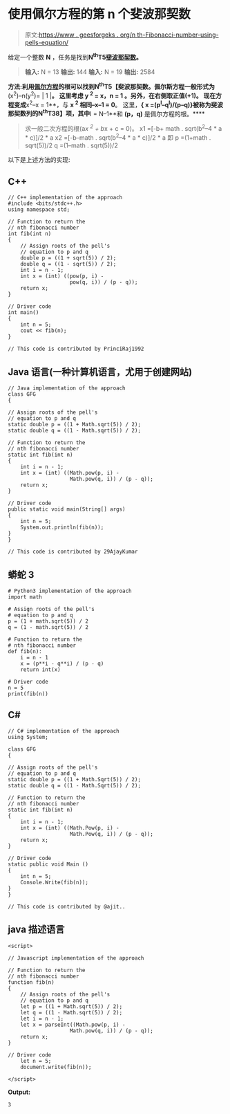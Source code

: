 # 使用佩尔方程的第 n 个斐波那契数

> 原文:[https://www . geesforgeks . org/n th-Fibonacci-number-using-pells-equation/](https://www.geeksforgeeks.org/nth-fibonacci-number-using-pells-equation/)

给定一个整数 **N** ，任务是找到**N<sup>th</sup>T5[斐波那契数](https://www.geeksforgeeks.org/program-for-nth-fibonacci-number/)。** 

> **输入:** N = 13
> **输出:** 144
> **输入:** N = 19
> **输出:** 2584

**方法:**利用[佩尔方程](https://www.geeksforgeeks.org/pell-number/)的根可以找到**N<sup>th</sup>T5【斐波那契数。佩尔斯方程一般形式为**(x<sup>2</sup>)–n(y<sup>2</sup>)= | 1 |**。
这里考虑 **y <sup>2</sup> = x，n = 1** 。另外，在右侧取正值(+1)。
现在方程变成**x<sup>2</sup>–x = 1**，与 **x <sup>2</sup> 相同–x–1 = 0**。
这里，**{ x =(p<sup>I</sup>–q<sup>I</sup>)/(p–q)}**被称为斐波那契数列的**N<sup>th</sup>T38】项，其中**I = N–1**和 **(p，q)** 是佩尔方程的根。**** 

> 求一般二次方程的根(a*x <sup>2</sup> + b*x + c = 0)。
> x1 =[-b+ math . sqrt(b<sup>2</sup>–4 * a * c)]/2 * a
> x2 =[-b–math . sqrt(b<sup>2</sup>–4 * a * c)]/2 * a
> 即
> p =(1+math . sqrt(5))/2
> q =(1–math . sqrt(5))/2

以下是上述方法的实现:

## C++

```
// C++ implementation of the approach
#include <bits/stdc++.h>
using namespace std;

// Function to return the
// nth fibonacci number
int fib(int n)
{
    // Assign roots of the pell's
    // equation to p and q
    double p = ((1 + sqrt(5)) / 2);
    double q = ((1 - sqrt(5)) / 2);
    int i = n - 1;
    int x = (int) ((pow(p, i) -
                    pow(q, i)) / (p - q));
    return x;
}

// Driver code
int main()
{
    int n = 5;
    cout << fib(n);
}

// This code is contributed by PrinciRaj1992
```

## Java 语言(一种计算机语言，尤用于创建网站)

```
// Java implementation of the approach
class GFG
{

// Assign roots of the pell's
// equation to p and q
static double p = ((1 + Math.sqrt(5)) / 2);
static double q = ((1 - Math.sqrt(5)) / 2);

// Function to return the
// nth fibonacci number
static int fib(int n)
{
    int i = n - 1;
    int x = (int) ((Math.pow(p, i) -
                    Math.pow(q, i)) / (p - q));
    return x;
}

// Driver code
public static void main(String[] args)
{
    int n = 5;
    System.out.println(fib(n));
}
}

// This code is contributed by 29AjayKumar
```

## 蟒蛇 3

```
# Python3 implementation of the approach
import math

# Assign roots of the pell's
# equation to p and q
p = (1 + math.sqrt(5)) / 2
q = (1 - math.sqrt(5)) / 2

# Function to return the
# nth fibonacci number
def fib(n):
    i = n - 1
    x = (p**i - q**i) / (p - q)
    return int(x)

# Driver code
n = 5
print(fib(n))
```

## C#

```
// C# implementation of the approach
using System;

class GFG
{

// Assign roots of the pell's
// equation to p and q
static double p = ((1 + Math.Sqrt(5)) / 2);
static double q = ((1 - Math.Sqrt(5)) / 2);

// Function to return the
// nth fibonacci number
static int fib(int n)
{
    int i = n - 1;
    int x = (int) ((Math.Pow(p, i) -
                    Math.Pow(q, i)) / (p - q));
    return x;
}

// Driver code
static public void Main ()
{
    int n = 5;
    Console.Write(fib(n));
}
}

// This code is contributed by @ajit..
```

## java 描述语言

```
<script>

// Javascript implementation of the approach

// Function to return the
// nth fibonacci number
function fib(n)
{
    // Assign roots of the pell's
    // equation to p and q
    let p = ((1 + Math.sqrt(5)) / 2);
    let q = ((1 - Math.sqrt(5)) / 2);
    let i = n - 1;
    let x = parseInt((Math.pow(p, i) -
                    Math.pow(q, i)) / (p - q));
    return x;
}

// Driver code
    let n = 5;
    document.write(fib(n));

</script>
```

**Output:** 

```
3
```